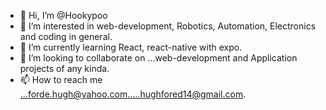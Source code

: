 - 👋 Hi, I’m @Hookypoo
- 👀 I’m interested in web-development, Robotics, Automation, Electronics and coding in general.
- 🌱 I’m currently learning React, react-native with expo.
- 💞️ I’m looking to collaborate on ...web-development and Application projects of any kinda.
- 📫 How to reach me ...forde.hugh@yahoo.com.....hughfored14@gmail.com.

<!---
Hookypoo/Hookypoo is a ✨ special ✨ repository because its `README.md` (this file) appears on your GitHub profile.
You can click the Preview link to take a look at your changes.
--->
